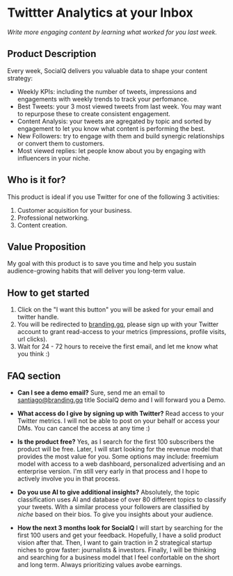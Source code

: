 # Twittter Analytics at your Inbox

*Write more engaging content by learning what worked for you last week.*


## Product Description

Every week, SocialQ delivers you valuable data to shape your content strategy:

* Weekly KPIs: including the number of tweets, impressions and engagements with weekly trends to track your perfomance.
* Best Tweets: your 3 most viewed tweets from last week. You may want to repurpose these to create consistent engagement.
* Content Analysis: your tweets are agregated by topic and sorted by engagement to let you know what content is performing the best. 
* New Followers: try to engage with them and build synergic relationships or convert them to customers.
* Most viewed replies: let people know about you by engaging with influencers in your niche. 


## Who is it for?

This product is ideal if you use Twitter for one of the following 3 activities:
 
1. Customer acquisition for your business.
2. Professional networking.
3. Content creation.


## Value Proposition

My goal with this product is to save you time and help you sustain audience-growing habits that will deliver you long-term value.


## How to get started

1. Click on the "I want this button" you will be asked for your email and twitter handle.
2. You will be redirected to [branding.gq](https://branding.gq), please sign up with your Twitter account to grant read-access to your metrics (impressions, profile visits, url clicks).
3. Wait for 24 - 72 hours to receive the first email, and let me know what you think :)


## FAQ section

* **Can I see a demo email?** 
Sure, send me an email to santiago@branding.gq title SocialQ demo and I will forward you a Demo.

* **What access do I give by signing up with Twitter?**
Read access to your Twitter metrics. I will not be able to post on your behalf or access your DMs.
You can cancel the access at any time :)

* **Is the product free?**
Yes, as I search for the first 100 subscribers the product will be free.
Later, I will start looking for the revenue model that provides the most value for you.
Some options may include: freemium model with access to a web dashboard, personalized advertising and an enterprise version. I'm still very early in that process and I hope to actively involve you in that process.

* **Do you use AI to give additional insights?**
Absolutely, the topic classification uses AI and database of over 80 different topics to classify your tweets. With a similar process your followers are classified by *niche* based on their bios. To give you insights about your audience.

* **How the next 3 months look for SocialQ**
I will start by searching for the first 100 users and get your feedback. Hopefully, I have a solid product vision after that.
Then, I want to gain traction in 2 strategical startup niches to grow faster: journalists & investors.
Finally, I will be thinking and searching for a business model that I feel confortable on the short and long term. Always prioritizing values avobe earnings.

